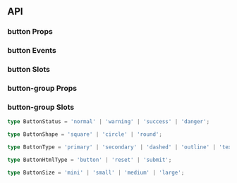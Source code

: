 ## API

### button Props

<field-table :data="btnProps"/>

### button Events

<field-table :data="btnEmits" type="emits" />

### button Slots

<field-table :data="btnSlots"  type="slots"/>

### button-group Props

<field-table :data="groupProps" />

### button-group Slots

<field-table :data="groupSlots"  type="slots"/>

```typescript
type ButtonStatus = 'normal' | 'warning' | 'success' | 'danger';

type ButtonShape = 'square' | 'circle' | 'round';

type ButtonType = 'primary' | 'secondary' | 'dashed' | 'outline' | 'text';

type ButtonHtmlType = 'button' | 'reset' | 'submit';

type ButtonSize = 'mini' | 'small' | 'medium' | 'large';
```

<script setup>
import { ref } from 'vue';
const btnProps = ref([
  {
    name: 'type',
    desc: '按钮的类型，分为五种：次要按钮、主要按钮、虚框按钮、线性按钮、文字按钮。',
    type: 'ButtonType',
    value: "'secondary'",
  },
  {
    name: 'shape',
    desc: '按钮的形状',
    type: `ButtonShape`,
    value: '-',
  },
  {
    name: 'status',
    desc: '按钮的状态',
    type: 'ButtonStatus',
    value: "'normal'",
  },
  {
    name: 'size',
    desc: '按钮的尺寸',
    type: "ButtonSize",
    value: "'medium'",
  },
  {
    name: 'long',
    desc: '按钮的宽度是否随容器自适应。',
    type: 'boolean',
    value: '`false`',
  },
  {
    name: 'loading',
    desc: '按钮是否为加载中状态',
    type: 'boolean',
    value: '`false`',
  },
  {
    name: 'disabled',
    desc: '按钮是否禁用',
    type: 'boolean',
    value: '`false`',
  },
  {
    name: 'html-type',
    desc: '设置 button 的原生 type 属性，可选值参考 HTML标准',
    type: 'string',
    value: "`'button'`",
  },
  {
    name: 'autofocus',
    desc: '设置 button 的原生 autofocus 属性，可选值参考 HTML标准',
    type: 'boolean',
    value: '`false`',
  },
  {
    name: 'href',
    desc: '设置跳转链接。设置此属性时，按钮渲染为a标签。',
    type: 'string',
    value: '-',
  },
]);
const btnEmits = ref([
  {
    name: 'click',
    desc: '点击按钮时触发',
    type: '(ev: MouseEvent) => void',
    value: '-',
  },
]);
const btnSlots = ref([
  {
    name: 'default',
    desc: '内容',
    type: '-',
    value: '-',
  },
  {
    name: 'icon',
    desc: '图标',
    type: '-',
    value: '-',
  },
]);
const groupProps = ref([
  {
    name: 'type',
    desc: '按钮的类型，分为五种：次要按钮、主要按钮、虚框按钮、线性按钮、文字按钮。',
    type: 'ButtonType',
    value: '-',
  },
  {
    name: 'status',
    desc: '按钮的状态',
    type: 'ButtonStatus',
    value: '-',
  },
  {
    name: 'shape',
    desc: '按钮的形状',
    type: 'ButtonShape',
    value: '-',
  },
  {
    name: 'size',
    desc: '按钮的尺寸',
    type: "ButtonSize",
    value: '-',
  },
  {
    name: 'disabled',
    desc: '全部子按钮是否禁用',
    type: 'boolean',
    value: '`false`',
  },
]);
const groupSlots = ref([
  {
    name: 'default',
    desc: '内容',
    type: '-',
    value: '-',
  }
]);
</script>

